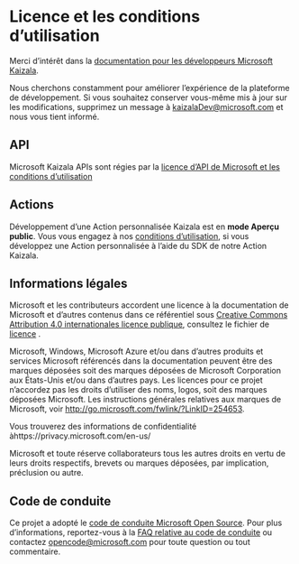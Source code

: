 # <a name="license--terms-of-use"></a>Licence et les conditions d’utilisation

Merci d’intérêt dans la [documentation pour les développeurs Microsoft Kaizala](index.md).

Nous cherchons constamment pour améliorer l’expérience de la plateforme de développement. Si vous souhaitez conserver vous-même mis à jour sur les modifications, supprimez un message à kaizalaDev@microsoft.com et nous vous tient informé.


## <a name="apis"></a>API
Microsoft Kaizala APIs sont régies par la [licence d’API de Microsoft et les conditions d’utilisation](https://msdn.microsoft.com/en-us/mt825045)

## <a name="actions"></a>Actions

Développement d’une Action personnalisée Kaizala est en **mode Aperçu public**. Vous vous engagez à nos [conditions d’utilisation](ActionSDKLicense.md), si vous développez une Action personnalisée à l’aide du SDK de notre Action Kaizala.


## <a name="legal-notices"></a>Informations légales
Microsoft et les contributeurs accordent une licence à la documentation de Microsoft et d’autres contenus dans ce référentiel sous [Creative Commons Attribution 4.0 internationales licence publique](https://creativecommons.org/licenses/by/4.0/legalcode), consultez le fichier de [licence](LICENSE.md) .

Microsoft, Windows, Microsoft Azure et/ou dans d’autres produits et services Microsoft référencés dans la documentation peuvent être des marques déposées soit des marques déposées de Microsoft Corporation aux États-Unis et/ou dans d’autres pays.
Les licences pour ce projet n’accordez pas les droits d’utiliser des noms, logos, soit des marques déposées Microsoft.
Les instructions générales relatives aux marques de Microsoft, voir http://go.microsoft.com/fwlink/?LinkID=254653.

Vous trouverez des informations de confidentialité àhttps://privacy.microsoft.com/en-us/

Microsoft et toute réserve collaborateurs tous les autres droits en vertu de leurs droits respectifs, brevets ou marques déposées, par implication, préclusion ou autre.

## <a name="code-of-conduct"></a>Code de conduite
Ce projet a adopté le [code de conduite Microsoft Open Source](https://opensource.microsoft.com/codeofconduct/). Pour plus d’informations, reportez-vous à la [FAQ relative au code de conduite](https://opensource.microsoft.com/codeofconduct/faq/) ou contactez [opencode@microsoft.com](mailto:opencode@microsoft.com) pour toute question ou tout commentaire.
